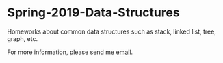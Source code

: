 # Spring-2019-Data-Structures

Homeworks about common data structures such as stack, linked list, tree, graph, etc.

For more information, please send me [email](khchen.me@gmail.com).
